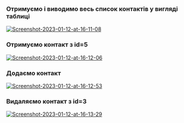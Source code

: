 
<h3>Отримуємо і виводимо весь список контактів у вигляді таблиці</h2>
<a href="https://ibb.co/QFNS41g"><img src="https://i.ibb.co/1fqykwg/Screenshot-2023-01-12-at-16-11-08.png" alt="Screenshot-2023-01-12-at-16-11-08" border="0"></a>

<h3>Отримуємо контакт з id=5</h2>
<a href="https://ibb.co/6nYpSd2"><img src="https://i.ibb.co/kHKrTdp/Screenshot-2023-01-12-at-16-12-06.png" alt="Screenshot-2023-01-12-at-16-12-06" border="0"></a>

<h3>Додаємо контакт</h2>
<a href="https://ibb.co/F8hVQYQ"><img src="https://i.ibb.co/ZcfmQgQ/Screenshot-2023-01-12-at-16-12-53.png" alt="Screenshot-2023-01-12-at-16-12-53" border="0"></a>

<h3>Видаляємо контакт з id=3</h2>
<a href="https://ibb.co/QpL8bVX"><img src="https://i.ibb.co/k5j3HTM/Screenshot-2023-01-12-at-16-13-29.png" alt="Screenshot-2023-01-12-at-16-13-29" border="0"></a>



